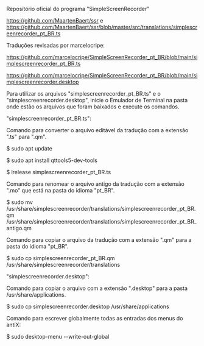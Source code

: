 Repositório oficial do programa "SimpleScreenRecorder"

https://github.com/MaartenBaert/ssr
e
https://github.com/MaartenBaert/ssr/blob/master/src/translations/simplescreenrecorder_pt_BR.ts


Traduções revisadas por marcelocripe:

https://github.com/marcelocripe/SimpleScreenRecorder_pt_BR/blob/main/simplescreenrecorder_pt_BR.ts

https://github.com/marcelocripe/SimpleScreenRecorder_pt_BR/blob/main/simplescreenrecorder.desktop

Para utilizar os arquivos "simplescreenrecorder_pt_BR.ts" e o "simplescreenrecorder.desktop", inicie o Emulador de Terminal na pasta onde estão os arquivos que foram baixados e execute os comandos.


"simplescreenrecorder_pt_BR.ts":

Comando para converter o arquivo editável da tradução com a extensão ".ts" para ".qm".

$ sudo apt update

$ sudo apt install qttools5-dev-tools

$ lrelease simplescreenrecorder_pt_BR.ts


Comando para renomear o arquivo antigo da tradução com a extensão ".mo" que está na pasta do idioma "pt_BR".

$ sudo mv /usr/share/simplescreenrecorder/translations/simplescreenrecorder_pt_BR.qm /usr/share/simplescreenrecorder/translations/simplescreenrecorder_pt_BR_antigo.qm


Comando para copiar o arquivo da tradução com a extensão ".qm" para a pasta do idioma "pt_BR".

$ sudo cp simplescreenrecorder_pt_BR.qm /usr/share/simplescreenrecorder/translations

"simplescreenrecorder.desktop":

Comando para copiar o arquivo com a extensão ".desktop" para a pasta /usr/share/applications.

$ sudo cp simplescreenrecorder.desktop /usr/share/applications

Comando para escrever globalmente todas as entradas dos menus do antiX:

$ sudo desktop-menu --write-out-global
